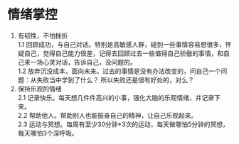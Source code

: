 # 情绪掌控
1. 有韧性，不怕挫折  
   1.1 回顾成功，与自己对话。特别是高敏感人群，碰到一些事情容易想很多，怀疑自己，觉得自己能力很差，记得去回顾过去一些值得自己骄傲的事情，和自己来一场心灵对话，告诉自己，没问题的。  
   1.2 放弃沉没成本，面向未来。过去的事情是没有办法改变的，问自己一个问题：从失败当中学到了什么？ 所以失败还是很有好处的，对么？
2. 保持乐观的情绪  
   2.1 记录快乐。每天想几件件高兴的小事，强化大脑的乐观情绪，并记录下来。  
   2.2 帮助他人。帮助别人也能振奋自己的精神，让自己乐观起来。  
   2.3 运动与冥想。每周有至少30分钟*3次的运动，每天做哪怕5分钟的冥想，每天哪怕3个深呼吸。
